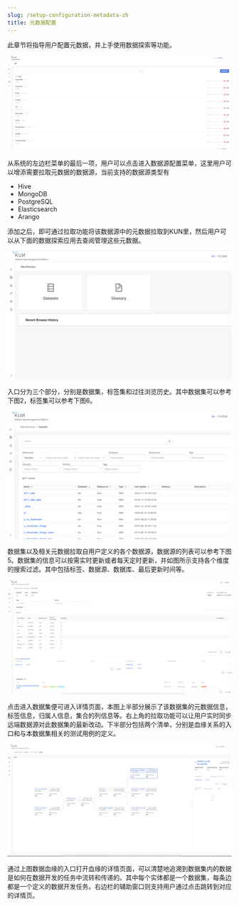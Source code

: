 ```yaml
---
slug: /setup-configuration-metadata-zh
title: 元数据配置
---
```


此章节将指导用户配置元数据，并上手使用数据探索等功能。

![数据源页面 - 图5](../static/img/quick-start-data-discovery-5.png)

从系统的左边栏菜单的最后一项，用户可以点击进入数据源配置菜单，这里用户可以增添需要拉取元数据的数据源，当前支持的数据源类型有
- Hive
- MongoDB
- PostgreSQL
- Elasticsearch
- Arango

添加之后，即可通过拉取功能将该数据源中的元数据拉取到KUN里，然后用户可以从下面的数据探索应用去查阅管理这些元数据。

![数据探索首页 - 图1](../static/img/quick-start-data-discovery-1.png)

入口分为三个部分，分别是数据集，标签集和过往浏览历史。其中数据集可以参考下图2，标签集可以参考下图6。

![数据集页面 - 图2](../static/img/quick-start-data-discovery-2.png)

数据集以及相关元数据拉取自用户定义的各个数据源，数据源的列表可以参考下图5。数据集的信息可以按需实时更新或者每天定时更新，并如图所示支持各个维度的搜索过滤。其中包括标签、数据源、数据库、最后更新时间等。

![数据集详情页面 - 图3](../static/img/quick-start-data-discovery-3.png)

点击进入数据集便可进入详情页面，本图上半部分展示了该数据集的元数据信息，标签信息，归属人信息，集合的列信息等。右上角的拉取功能可以让用户实时同步远端数据源对此数据集的最新改动。下半部分包括两个清单，分别是血缘关系的入口和与本数据集相关的测试用例的定义。

![数据血缘详情页面 - 图4](../static/img/quick-start-data-discovery-4.png)

通过上图数据血缘的入口打开血缘的详情页面，可以清楚地追溯到数据集内的数据是如何在数据开发的任务中流转和传递的。其中每个实体都是一个数据集，每条边都是一个定义的数据开发任务。右边栏的辅助窗口则支持用户通过点击跳转到对应的详情页。


